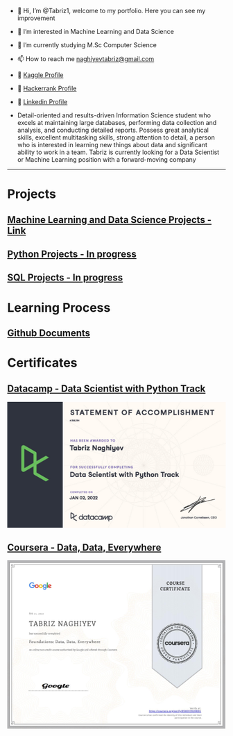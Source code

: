 - 👋 Hi, I’m @Tabriz1, welcome to my portfolio. Here you can see my improvement
- 👀 I’m interested in Machine Learning and Data Science
- 🌱 I’m currently studying M.Sc Computer Science 
- 📫 How to reach me naghiyevtabriz@gmail.com
- 📌 [Kaggle Profile](https://www.kaggle.com/tabriznagiyev)
- 📌 [Hackerrank Profile](https://www.hackerrank.com/tabriznagiyev)
- 📌 [Linkedin Profile](www.linkedin.com/in/tabriznaghiyev)

- Detail-oriented and results-driven Information Science student who excels at maintaining large databases, performing data collection and analysis, and conducting detailed reports. Possess great analytical skills, excellent multitasking skills, strong attention to detail, a person who is interested in learning new things about data and significant ability to work in a team. Tabriz is currently looking for a Data Scientist or Machine Learning position with a forward-moving company

---

# Projects
## [Machine Learning and Data Science Projects - Link](https://tabriz1.github.io/Portfolio_ML/)

## [Python Projects - In progress](https://tabriz1.github.io/Portfolio_ML/)
## [SQL Projects - In progress](https://tabriz1.github.io/Portfolio_ML/)

# Learning Process
## [Github Documents](https://github.com/Tabriz1/Learning-ML)

# Certificates
## [Datacamp - Data Scientist with Python Track](https://www.datacamp.com/statement-of-accomplishment/track/4f58b950ce50549bd79745f785a7e8b180cff990)
![Accomplishment](/images/certificate1024_1.jpg)
## [Coursera - Data, Data, Everywhere](https://coursera.org/share/bfd15783e47a0e741f16f676b34803bd)
![Course certificate](/images/Coursera1.jpg)

